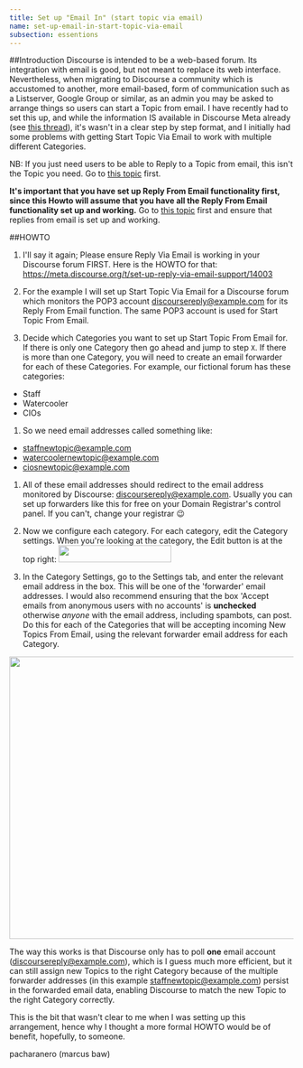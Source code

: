```yaml
---
title: Set up "Email In" (start topic via email)
name: set-up-email-in-start-topic-via-email
subsection: essentions
---
```



##Introduction
Discourse is intended to be a web-based forum. Its integration with email is good, but not meant to replace its web interface. Nevertheless, when migrating to Discourse a community which is accustomed to another, more email-based, form of communication such as a Listserver, Google Group or similar, as an admin you may be asked to arrange things so users can start a Topic from email. I have recently had to set this up, and while the information IS available in Discourse Meta already (see [this thread][1]), it's wasn't in a clear step by step format, and I initially had some problems with getting Start Topic Via Email to work with multiple different Categories.

NB: If you just need users to be able to Reply to a Topic from email, this isn't the Topic you need. Go to [this topic][2] first.

**It's important that you have set up Reply From Email functionality first, since this Howto will assume that you have all the Reply From Email functionality set up and working.** Go to [this topic][2] first and ensure that replies from email is set up and working.

##HOWTO

1. I'll say it again; Please ensure Reply Via Email is working in your Discourse forum FIRST. Here is the HOWTO for that: https://meta.discourse.org/t/set-up-reply-via-email-support/14003

1. For the example I will set up Start Topic Via Email for a Discourse forum which monitors the POP3 account discoursereply@example.com for its Reply From Email function. The same POP3 account is used for Start Topic From Email.

1. Decide which Categories you want to set up Start Topic From Email for. If there is only one Category then go ahead and jump to step `X`. If there is more than one Category, you will need to create an email forwarder for each of these Categories. For example, our fictional forum has these categories:
  * Staff
  * Watercooler
  * CIOs

1. So we need email addresses called something like:
  * staffnewtopic@example.com
  * watercoolernewtopic@example.com
  * ciosnewtopic@example.com

1. All of these email addresses should redirect to the email address monitored by Discourse: discoursereply@example.com. Usually you can set up forwarders like this for free on your Domain Registrar's control panel. If you can't, change your registrar :wink:

1. Now we configure each category. For each category, edit the Category settings. When you're looking at the category, the Edit button is at the top right: <img src="/uploads/default/41232/72a3b5bbea7f2869.png" width="200" height="30">

1. In the Category Settings, go to the Settings tab, and enter the relevant email address in the box. This will be one of the 'forwarder' email addresses. I would also recommend ensuring that the box 'Accept emails from anonymous users with no accounts' is **unchecked** otherwise *anyone* with the email address, including spambots, can post. Do this for each of the Categories that will be accepting incoming New Topics From Email, using the relevant forwarder email address for each Category.

<img src="/uploads/default/41237/77566f39aaeeaa69.png" width="585" height="500">

The way this works is that Discourse only has to poll **one** email account (discoursereply@example.com), which is I guess much more efficient, but it can still assign new Topics to the right Category because of the multiple forwarder addresses (in this example staffnewtopic@example.com) persist in the forwarded email data, enabling Discourse to match the new Topic to the right Category correctly.

This is the bit that wasn't clear to me when I was setting up this arrangement, hence why I thought a more formal HOWTO would be of benefit, hopefully, to someone.


pacharanero (marcus baw)

  [1]: https://meta.discourse.org/t/start-a-new-topic-via-email/12477
  [2]: https://meta.discourse.org/t/set-up-reply-via-email-support/14003
